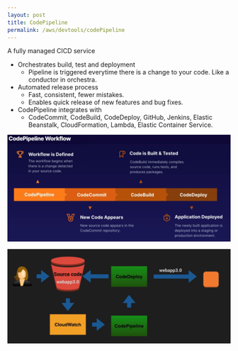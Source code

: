 ```yaml
---
layout: post
title: CodePipeline
permalink: /aws/devtools/codePipeline
---
```


A fully managed CICD service 
- Orchestrates build, test and deployment
  - Pipeline is triggered everytime there is a change to your code. Like a conductor in orchestra.
- Automated release process
  - Fast, consistent, fewer mistakes.
  - Enables quick release of new features and bug fixes.
- CodePipeline integrates with
  - CodeCommit, CodeBuild, CodeDeploy, GitHub, Jenkins, Elastic Beanstalk, CloudFormation, Lambda, Elastic Container Service.

![](https://github.com/arpit04tripathi/files-cdn/raw/cdn/aws/dev-theory/codePipeline-workflow.png)

![](https://github.com/arpit04tripathi/files-cdn/raw/cdn/aws/dev-theory/codePipeline-architecture.png)
